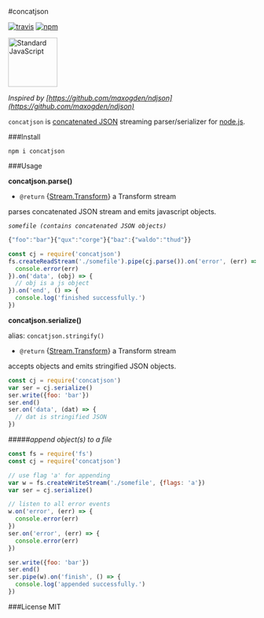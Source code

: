 #concatjson

[![travis](https://img.shields.io/travis/mawni/concatjson/master.svg)](https://travis-ci.org/mawni/concatjson) [![npm](https://img.shields.io/npm/v/concatjson.svg?maxAge=2592000?style=flat-square)](https://www.npmjs.com/package/concatjson)

<a href="https://github.com/feross/standard"><img src="https://cdn.rawgit.com/feross/standard/master/sticker.svg" alt="Standard JavaScript" width="100"></a>

_Inspired by [https://github.com/maxogden/ndjson](https://github.com/maxogden/ndjson)_

`concatjson` is [concatenated JSON](https://en.wikipedia.org/wiki/JSON_Streaming) streaming parser/serializer for [node.js](https://nodejs.org).

###Install

`npm i concatjson`

###Usage

**concatjson.parse()**

 * `@return` {[Stream.Transform](https://nodejs.org/api/stream.html#stream_class_stream_transform)} a Transform stream

parses concatenated JSON stream and emits javascript objects.

_`somefile (contains concatenated JSON objects)`_

```js
{"foo":"bar"}{"qux":"corge"}{"baz":{"waldo":"thud"}}
```

```js
const cj = require('concatjson')
fs.createReadStream('./somefile').pipe(cj.parse()).on('error', (err) => {
  console.error(err)
}).on('data', (obj) => {
  // obj is a js object
}).on('end', () => {
  console.log('finished successfully.')
})
```
**concatjson.serialize()**

alias: `concatjson.stringify()`

 * `@return` {[Stream.Transform](https://nodejs.org/api/stream.html#stream_class_stream_transform)} a Transform stream

accepts objects and emits stringified JSON objects.

```js
const cj = require('concatjson')
var ser = cj.serialize()
ser.write({foo: 'bar'})
ser.end()
ser.on('data', (dat) => {
  // dat is stringified JSON
})
```
#####_append object(s) to a file_
```js
const fs = require('fs')
const cj = require('concatjson')

// use flag 'a' for appending
var w = fs.createWriteStream('./somefile', {flags: 'a'})
var ser = cj.serialize()

// listen to all error events
w.on('error', (err) => {
  console.error(err)
})
ser.on('error', (err) => {
  console.error(err)
})

ser.write({foo: 'bar'})
ser.end()
ser.pipe(w).on('finish', () => {
  console.log('appended successfully.')
})
```
###License
MIT
